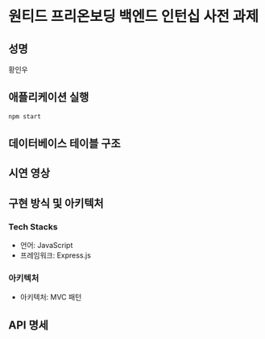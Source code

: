# 원티드 프리온보딩 백엔드 인턴십 사전 과제

## 성명

황인우

## 애플리케이션 실행

```bash
npm start
```

## 데이터베이스 테이블 구조

## 시연 영상

## 구현 방식 및 아키텍처

### Tech Stacks

- 언어: JavaScript
- 프레임워크: Express.js

### 아키텍처

- 아키텍처: MVC 패턴

## API 명세
